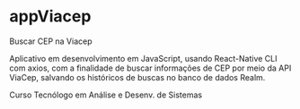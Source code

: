 # appViacep
Buscar CEP na Viacep

Aplicativo em desenvolvimento em JavaScript, usando React-Native CLI com axios, com a finalidade de buscar informações de CEP por meio da API ViaCep, 
salvando os históricos de buscas no banco de dados Realm.

Curso Tecnólogo em Análise e Desenv. de Sistemas
